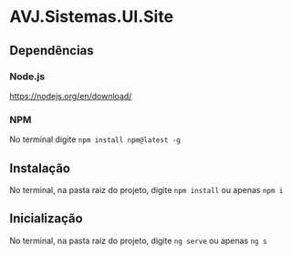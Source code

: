 # AVJ.Sistemas.UI.Site

## Dependências
### Node.js
https://nodejs.org/en/download/

### NPM 
No terminal digite `npm install npm@latest -g`

## Instalação
No terminal, na pasta raiz do projeto, digite `npm install` ou apenas `npm i`

## Inicialização
No terminal, na pasta raiz do projeto, digite `ng serve` ou apenas `ng s`
